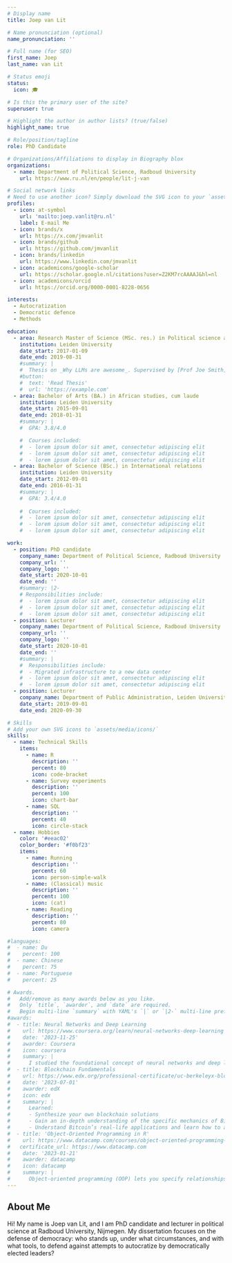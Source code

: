 ```yaml
---
# Display name
title: Joep van Lit

# Name pronunciation (optional)
name_pronunciation: ''

# Full name (for SEO)
first_name: Joep
last_name: van Lit

# Status emoji
status:
  icon: 🎓

# Is this the primary user of the site?
superuser: true

# Highlight the author in author lists? (true/false)
highlight_name: true

# Role/position/tagline
role: PhD Candidate

# Organizations/Affiliations to display in Biography blox
organizations:
  - name: Department of Political Science, Radboud University
    url: https://www.ru.nl/en/people/lit-j-van

# Social network links
# Need to use another icon? Simply download the SVG icon to your `assets/media/icons/` folder.
profiles:
  - icon: at-symbol
    url: 'mailto:joep.vanlit@ru.nl'
    label: E-mail Me
  - icon: brands/x
    url: https://x.com/jmvanlit
  - icon: brands/github
    url: https://github.com/jmvanlit
  - icon: brands/linkedin
    url: https://www.linkedin.com/jmvanlit
  - icon: academicons/google-scholar
    url: https://scholar.google.nl/citations?user=Z2KM7rcAAAAJ&hl=nl
  - icon: academicons/orcid
    url: https://orcid.org/0000-0001-8228-0656

interests:
  - Autocratization
  - Democratic defence
  - Methods

education:
  - area: Research Master of Science (MSc. res.) in Political science and public administration, cum laude
    institution: Leiden University
    date_start: 2017-01-09
    date_end: 2019-08-31
    #summary: |
    #  Thesis on _Why LLMs are awesome_. Supervised by [Prof Joe Smith](https://example.com). Presented papers at 5 IEEE conferences with the contributions being published in 2 Springer journals.
    #button:
    #  text: 'Read Thesis'
    #  url: 'https://example.com'
  - area: Bachelor of Arts (BA.) in African studies, cum laude
    institution: Leiden University
    date_start: 2015-09-01
    date_end: 2018-01-31
    #summary: |
    #  GPA: 3.8/4.0

    #  Courses included:
    #  - lorem ipsum dolor sit amet, consectetur adipiscing elit
    #  - lorem ipsum dolor sit amet, consectetur adipiscing elit
    #  - lorem ipsum dolor sit amet, consectetur adipiscing elit
  - area: Bachelor of Science (BSc.) in International relations
    institution: Leiden University
    date_start: 2012-09-01
    date_end: 2016-01-31
    #summary: |
    #  GPA: 3.4/4.0
      
    #  Courses included:
    #  - lorem ipsum dolor sit amet, consectetur adipiscing elit
    #  - lorem ipsum dolor sit amet, consectetur adipiscing elit
    #  - lorem ipsum dolor sit amet, consectetur adipiscing elit

work:
  - position: PhD candidate
    company_name: Department of Political Science, Radboud University
    company_url: ''
    company_logo: ''
    date_start: 2020-10-01
    date_end: ''
    #summary: |2-
    # Responsibilities include:
    #  - lorem ipsum dolor sit amet, consectetur adipiscing elit
    #  - lorem ipsum dolor sit amet, consectetur adipiscing elit
    #  - lorem ipsum dolor sit amet, consectetur adipiscing elit
  - position: Lecturer
    company_name: Department of Political Science, Radboud University
    company_url: ''
    company_logo: ''
    date_start: 2020-10-01
    date_end: ''
    #summary: |
    #  Responsibilities include:
    #  - Migrated infrastructure to a new data center
    #  - lorem ipsum dolor sit amet, consectetur adipiscing elit
    #  - lorem ipsum dolor sit amet, consectetur adipiscing elit
  - position: Lecturer
    company_name: Department of Public Administration, Leiden University
    date_start: 2019-09-01
    date_end: 2020-09-30

# Skills
# Add your own SVG icons to `assets/media/icons/`
skills:
  - name: Technical Skills
    items:
      - name: R
        description: ''
        percent: 80
        icon: code-bracket
      - name: Survey experiments
        description: ''
        percent: 100
        icon: chart-bar
      - name: SQL
        description: ''
        percent: 40
        icon: circle-stack
  - name: Hobbies
    color: '#eeac02'
    color_border: '#f0bf23'
    items:
      - name: Running
        description: ''
        percent: 60
        icon: person-simple-walk
      - name: (Classical) music
        description: ''
        percent: 100
        icon: (cat)
      - name: Reading
        description: ''
        percent: 80
        icon: camera

#languages:
#  - name: Du
#    percent: 100
#  - name: Chinese
#    percent: 75
#  - name: Portuguese
#    percent: 25

# Awards.
#   Add/remove as many awards below as you like.
#   Only `title`, `awarder`, and `date` are required.
#   Begin multi-line `summary` with YAML's `|` or `|2-` multi-line prefix and indent 2 spaces below.
#awards:
#  - title: Neural Networks and Deep Learning
#    url: https://www.coursera.org/learn/neural-networks-deep-learning
#    date: '2023-11-25'
#    awarder: Coursera
#    icon: coursera
#    summary: |
#      I studied the foundational concept of neural networks and deep learning. By the end, I was familiar with the significant technological trends driving the rise of deep learning; build, #train, and apply fully connected deep neural networks; implement efficient (vectorized) neural networks; identify key parameters in a neural network’s architecture; and apply deep learning to #your own applications.
#  - title: Blockchain Fundamentals
#    url: https://www.edx.org/professional-certificate/uc-berkeleyx-blockchain-fundamentals
#    date: '2023-07-01'
#    awarder: edX
#    icon: edx
#    summary: |
#      Learned:
#      - Synthesize your own blockchain solutions
#      - Gain an in-depth understanding of the specific mechanics of Bitcoin
#      - Understand Bitcoin’s real-life applications and learn how to attack and destroy Bitcoin, Ethereum, smart contracts and Dapps, and alternatives to Bitcoin’s Proof-of-Work consensus #algorithm
#  - title: 'Object-Oriented Programming in R'
#    url: https://www.datacamp.com/courses/object-oriented-programming-with-s3-and-r6-in-r
#   certificate_url: https://www.datacamp.com
#    date: '2023-01-21'
#    awarder: datacamp
#    icon: datacamp
#    summary: |
#      Object-oriented programming (OOP) lets you specify relationships between functions and the objects that they can act on, helping you manage complexity in your code. This is an intermediate #level course, providing an introduction to OOP, using the S3 and R6 systems. S3 is a great day-to-day R programming tool that simplifies some of the functions that you write. R6 is especially #useful for industry-specific analyses, working with web APIs, and building GUIs.
---
```


## About Me

Hi! My name is Joep van Lit, and I am PhD candidate and lecturer in political science at Radboud University, Nijmegen. My dissertation focuses on the defense of democracy: who stands up, under what circumstances, and with what tools, to defend against attempts to autocratize by democratically elected leaders?
